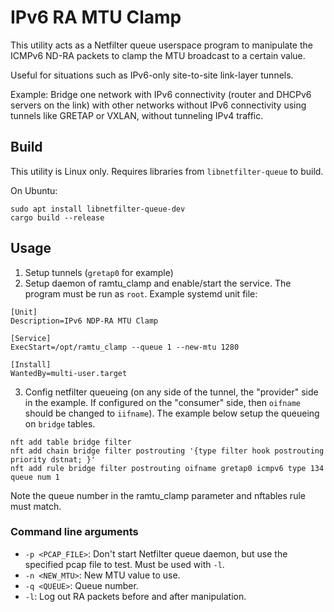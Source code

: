 # IPv6 RA MTU Clamp

This utility acts as a Netfilter queue userspace program to manipulate the ICMPv6 ND-RA packets to clamp the MTU broadcast to a certain value.

Useful for situations such as IPv6-only site-to-site link-layer tunnels.

Example: Bridge one network with IPv6 connectivity (router and DHCPv6 servers on the link) with other networks without IPv6 connectivity using tunnels like GRETAP or VXLAN, without tunneling IPv4 traffic.

## Build

This utility is Linux only. Requires libraries from `libnetfilter-queue` to build. 

On Ubuntu: 

```shell
sudo apt install libnetfilter-queue-dev 
cargo build --release
```

## Usage

1. Setup tunnels (`gretap0` for example)
2. Setup daemon of ramtu_clamp and enable/start the service. The program must be run as `root`. Example systemd unit file:
```unit
[Unit]
Description=IPv6 NDP-RA MTU Clamp

[Service]
ExecStart=/opt/ramtu_clamp --queue 1 --new-mtu 1280

[Install]
WantedBy=multi-user.target
```
3. Config netfilter queueing (on any side of the tunnel, the "provider" side in the example. If configured on the "consumer" side, then `oifname` should be changed to `iifname`). The example below setup the queueing on `bridge` tables.
```shell
nft add table bridge filter
nft add chain bridge filter postrouting '{type filter hook postrouting priority dstnat; }'
nft add rule bridge filter postrouting oifname gretap0 icmpv6 type 134 queue num 1
```

Note the queue number in the ramtu_clamp parameter and nftables rule must match.

### Command line arguments

- `-p <PCAP_FILE>`: Don't start Netfilter queue daemon, but use the specified pcap file to test. Must be used with `-l`. 
- `-n <NEW_MTU>`: New MTU value to use.
- `-q <QUEUE>`: Queue number.
- `-l`: Log out RA packets before and after manipulation.